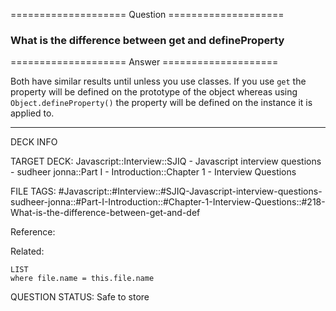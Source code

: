 ==================== Question ====================  

### What is the difference between get and defineProperty  

==================== Answer ====================  

Both have similar results until unless you use classes. If you use `get` the
property will be defined on the prototype of the object whereas using
`Object.defineProperty()` the property will be defined on the instance it is
applied to.

---

DECK INFO

TARGET DECK: Javascript::Interview::SJIQ - Javascript interview questions -
sudheer jonna::Part I - Introduction::Chapter 1 - Interview Questions

FILE TAGS:
#Javascript::#Interview::#SJIQ-Javascript-interview-questions-sudheer-jonna::#Part-I-Introduction::#Chapter-1-Interview-Questions::#218-What-is-the-difference-between-get-and-def

Reference:

Related:

```dataview
LIST
where file.name = this.file.name
```

QUESTION STATUS: Safe to store
